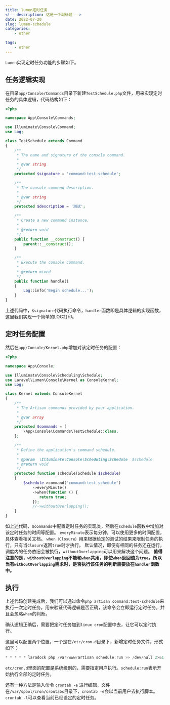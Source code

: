 ```yaml
---
title: lumen定时任务
<!-- description: 这是一个副标题 -->
date: 2022-07-20
slug: lumen-schedule
categories:
    - other

tags:
    - other
---
```


`Lumen`实现定时任务功能的步骤如下。

## 任务逻辑实现

在目录`app/Console/Commands`目录下新建`TestSchedule.php`文件，用来实现定时任务的具体逻辑，代码结构如下：

```php
<?php

namespace App\Console\Commands;

use Illuminate\Console\Command;
use Log;

class TestSchedule extends Command
{
    /**
     * The name and signature of the console command.
     *
     * @var string
     */
    protected $signature = 'command:test-schedule';

    /**
     * The console command description.
     *
     * @var string
     */
    protected $description = '测试';

    /**
     * Create a new command instance.
     *
     * @return void
     */
    public function __construct() {
        parent::__construct();
    }

    /**
     * Execute the console command.
     *
     * @return mixed
     */
    public function handle()
    {
        Log::info('Begin schedule...');
    }
}
```

上述代码中，`$signature`代码执行命令，`handler`函数即是具体逻辑的实现函数，这里我们实现一个简单的LOG打印。


## 定时任务配置

然后在`app/Console/Kernel.php`增加对该定时任务的配置：
```php
<?php

namespace App\Console;

use Illuminate\Console\Scheduling\Schedule;
use Laravel\Lumen\Console\Kernel as ConsoleKernel;
use Log;

class Kernel extends ConsoleKernel
{
    /**
     * The Artisan commands provided by your application.
     *
     * @var array
     */
    protected $commands = [
        \App\Console\Commands\TestSchedule::class,
    ];

    /**
     * Define the application's command schedule.
     *
     * @param  \Illuminate\Console\Scheduling\Schedule  $schedule
     * @return void
     */
    protected function schedule(Schedule $schedule)
    {
        $schedule->command('command:test-schedule')
            ->everyMinute()
            ->when(function () {
               return true;
            });
            //->withoutOverlapping();
    }
}
```

如上述代码，`$commands`中配置定时任务的实现类，然后在`schedule`函数中增加对该定时任务的时间等配置。
`everyMinute`表示每分钟，可以使用更多的时间配置，具体查看相关文档。
`when（Closure）`用来根据给定的测试的结果来限制任务的执行，只有当`Closure`返回`true`时才执行。
默认情况，即便有相同的任务还在运行，调度内的任务依旧会被执行，`withoutOverlapping`可以用来解决这个问题。
**值得注意的是，`withoutOverlapping`不能和`when`共用，即使`when`返回值为`true`。所以当有`withoutOverlapping`需求时，是否执行该任务的判断需要放在`handler`函数中。**


## 执行

上述代码创建完成后，我们可以通过命令`php artisan command:test-schedule`来执行一次定时任务，用来验证代码逻辑是否正确，该命令会立即运行定时任务，并且会忽略`when`的判断。

确认逻辑正确后，需要把定时任务加到`linux cron`配置中去，让它可以定时执行。

这里可以配置两个位置，一个是在`/etc/cron.d`目录下，新增定时任务文件，形式如下：

```c
* * * * * laradock php /var/www/artisan schedule:run >> /dev/null 2>&1
```

`etc/cron.d`里面的配置是系统级别的，需要指定用户执行。`schedule:run`表示开始执行全部的定时任务。

还有一种方法是输入命令 `crontab -e` 进行编辑，文件在`/var/spool/cron/crontabs`目录下，`crontab -e`会以当前用户去执行脚本。`crontab -l`可以查看当前已经设定的定时任务。
